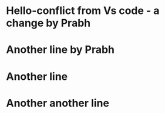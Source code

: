 # Hello-conflict from Vs code - a change by Prabh

# Another line by Prabh
# Another line

# Another another line
